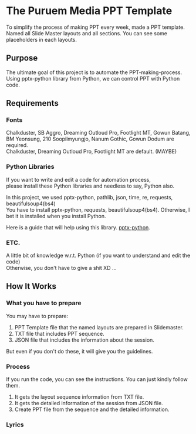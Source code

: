 # The Puruem Media PPT Template
To simplify the process of making PPT every week, made a PPT template.  
Named all Slide Master layouts and all sections. You can see some placeholders in each layouts.

## Purpose
The ultimate goal of this project is to automate the PPT-making-process.  
Using pptx-python library from Python, we can control PPT with Python code.

## Requirements

### Fonts
Chalkduster, SB Aggro, Dreaming Outloud Pro, Footlight MT, Gowun Batang, BM Yeonsung, 210 Soopilmyungjo, Nanum Gothic, Gowun Dodum are required.  
Chalkduster, Dreaming Outloud Pro, Footlight MT are default. (MAYBE)

### Python Libraries
If you want to write and edit a code for automation process,  
please install these Python libraries and needless to say, Python also.  
  
In this project, we used pptx-python, pathlib, json, time, re, requests, beautifulsoup4(bs4)  
You have to install pptx-python, requests, beautifulsoup4(bs4). Otherwise, I bet it is installed when you install Python.  
  
Here is a guide that will help using this library. [pptx-python](https://python-pptx.readthedocs.io/en/latest/).  

### ETC.
A little bit of knowledge w.r.t. Python (if you want to understand and edit the code)  
Otherwise, you don't have to give a shit XD ...  

## How It Works

### What you have to prepare
You may have to prepare:  
1) PPT Template file that the named layouts are prepared in Slidemaster.
2) TXT file that includes PPT sequence.
3) JSON file that includes the information about the session.
  
But even if you don't do these, it will give you the guidelines.  

### Process
If you run the code, you can see the instructions. You can just kindly follow them.  
  
1) It gets the layout sequence information from TXT file.
2) It gets the detailed information of the session from JSON file.
3) Create PPT file from the sequence and the detailed information.
  
### Lyrics
